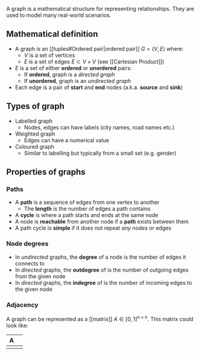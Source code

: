 A graph is a mathematical structure for representing relationships. They are used to model many real-world scenarios.

## Mathematical definition
- A graph is an [[tuples#Ordered pair|ordered pair]] $G=(V,E)$ where:
	- $V$ is a set of vertices
	- $E$ is a set of edges $E\subset V\times V$ (see [[Cartesian Product]])
- $E$ is a set of either **ordered** or **unordered** pairs:
	- If **ordered**, graph is a *directed graph*
	- If **unordered**, graph is an *undirected graph*
- Each edge is a pair of **start** and **end** nodes (a.k.a. **source** and **sink**)

## Types of graph
- Labelled graph
	- Nodes, edges can have labels (city names, road names etc.)
- Weighted graph
	- Edges can have a numerical value
- Coloured graph
	- Similar to labelling but typically from a small set (e.g. gender)

## Properties of graphs
### Paths
- A **path** is a sequence of edges from one vertex to another
	- The **length** is the number of edges a path contains
- A **cycle** is where a path starts and ends at the same node
- A node is **reachable** from another node if a **path** exists between them
- A path cycle is **simple** if it does not repeat *any* nodes or edges

### Node degrees
- In *undirected* graphs, the **degree** of a node is the number of edges it connects to
- In *directed* graphs, the **outdegree** of is the number of outgoing edges from the given node
- In *directed* graphs, the **indegree** of is the number of incoming edges to the given node

### Adjacency
A graph can be represented as a [[matrix]] $A\in [0,1]^{n\times n}$.
This matrix could look like:


| A   |     |
| --- | --- |
|     |     |

